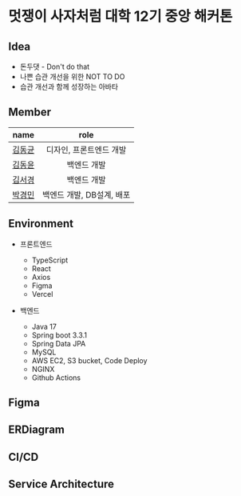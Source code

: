# 멋쟁이 사자처럼 대학 12기 중앙 해커톤

## Idea

- 돈두댓 - Don't do that
- 나쁜 습관 개선을 위한 NOT TO DO 
- 습관 개선과 함께 성장하는 아바타

## Member

|                    name                    |           role            |
| :----------------------------------------: | :-----------------------: |
| [김동균](https://github.com/KimDongGyun23) |  디자인, 프론트엔드 개발  |
|  [김동윤](https://github.com/yoonie1219)   |        백엔드 개발        |
|   [김서경](https://github.com/malangkim)   |        백엔드 개발        |
|  [박경민](https://github.com/Kyoung-M1N)   | 백엔드 개발, DB설계, 배포 |

## Environment

- 프론트엔드
  - TypeScript
  - React
  - Axios
  - Figma
  - Vercel

- 백엔드
  - Java 17
  - Spring boot 3.3.1
  - Spring Data JPA
  - MySQL
  - AWS EC2, S3 bucket, Code Deploy
  - NGINX
  - Github Actions

## Figma



## ERDiagram



## CI/CD



## Service Architecture

